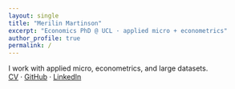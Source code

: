 ```yaml
---
layout: single
title: "Merilin Martinson"
excerpt: "Economics PhD @ UCL · applied micro + econometrics"
author_profile: true
permalink: /
---
```


I work with applied micro, econometrics, and large datasets.  
[CV](/files/CV_Merilin_Martinson_2025-1.pdf) · [GitHub](https://github.com/MerilinMartinson) · [LinkedIn](https://www.linkedin.com/in/merilin-martinson)

